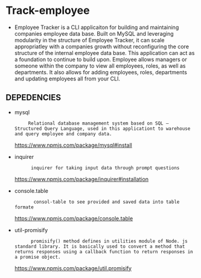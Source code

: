 # Track-employee


 * Employee Tracker is a CLI applicaiton for building and maintaining companies employee data base. Built on MySQL and leveraging modularity in the structure of Employee Tracker, it can scale appropriatley with a companies growth without reconfiguring the core structure of the internal employee data base. This application can act as a foundation to continue to build upon. Employee allows managers or someone within the company to view all employees, roles, as well as departments. It also allows for adding employees, roles, departments and updating employees all from your CLI.



 ## DEPEDENCIES

*   mysql

             Relational database management system based on SQL – Structured Query Language, used in this applicationt to warehouse and query employee and company data.

       https://www.npmjs.com/package/mysql#install


*  inquirer

             inquirer for taking input data through prompt questions 
  

     https://www.npmjs.com/package/inquirer#installation

        
*  console.table

              consol-table to see provided and saved data into table formate 

    https://www.npmjs.com/package/console.table
     
*  util-promisify

             promisify() method defines in utilities module of Node. js standard library. It is basically used to convert a method that returns responses using a callback function to return responses in a promise object.

    https://www.npmjs.com/package/util.promisify